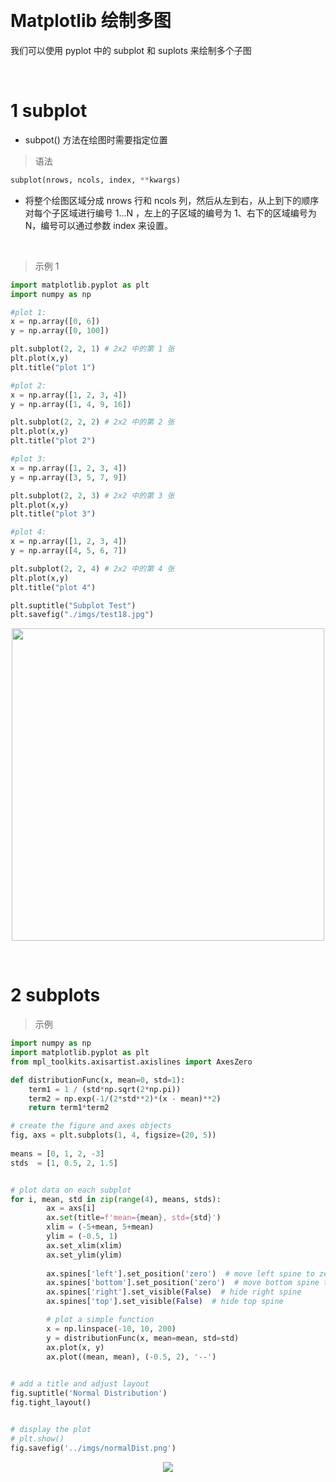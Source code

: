 &emsp;
# Matplotlib 绘制多图
我们可以使用 pyplot 中的 subplot 和 suplots 来绘制多个子图



&emsp;
# 1 subplot
- subpot() 方法在绘图时需要指定位置
>语法
```python
subplot(nrows, ncols, index, **kwargs)
```
- 将整个绘图区域分成 nrows 行和 ncols 列，然后从左到右，从上到下的顺序对每个子区域进行编号 1...N ，左上的子区域的编号为 1、右下的区域编号为 N，编号可以通过参数 index 来设置。



&emsp;
>示例 1
```python
import matplotlib.pyplot as plt
import numpy as np

#plot 1:
x = np.array([0, 6])
y = np.array([0, 100])

plt.subplot(2, 2, 1) # 2x2 中的第 1 张
plt.plot(x,y)
plt.title("plot 1")

#plot 2:
x = np.array([1, 2, 3, 4])
y = np.array([1, 4, 9, 16])

plt.subplot(2, 2, 2) # 2x2 中的第 2 张
plt.plot(x,y)
plt.title("plot 2")

#plot 3:
x = np.array([1, 2, 3, 4])
y = np.array([3, 5, 7, 9])

plt.subplot(2, 2, 3) # 2x2 中的第 3 张
plt.plot(x,y)
plt.title("plot 3")

#plot 4:
x = np.array([1, 2, 3, 4])
y = np.array([4, 5, 6, 7])

plt.subplot(2, 2, 4) # 2x2 中的第 4 张
plt.plot(x,y)
plt.title("plot 4")

plt.suptitle("Subplot Test")
plt.savefig("./imgs/test18.jpg")
```

<div align=center>
    <image src="imgs/subplot2.png" width=500>
</div>

&emsp;
# 2 subplots
>示例
```py
import numpy as np
import matplotlib.pyplot as plt
from mpl_toolkits.axisartist.axislines import AxesZero

def distributionFunc(x, mean=0, std=1):
    term1 = 1 / (std*np.sqrt(2*np.pi))
    term2 = np.exp(-1/(2*std**2)*(x - mean)**2)
    return term1*term2

# create the figure and axes objects
fig, axs = plt.subplots(1, 4, figsize=(20, 5))
    
means = [0, 1, 2, -3]
stds  = [1, 0.5, 2, 1.5]


# plot data on each subplot
for i, mean, std in zip(range(4), means, stds):
        ax = axs[i]
        ax.set(title=f'mean={mean}, std={std}')
        xlim = (-5+mean, 5+mean)
        ylim = (-0.5, 1)
        ax.set_xlim(xlim)
        ax.set_ylim(ylim)
        
        ax.spines['left'].set_position('zero')  # move left spine to zero
        ax.spines['bottom'].set_position('zero')  # move bottom spine to zero
        ax.spines['right'].set_visible(False)  # hide right spine
        ax.spines['top'].set_visible(False)  # hide top spine

        # plot a simple function
        x = np.linspace(-10, 10, 200)
        y = distributionFunc(x, mean=mean, std=std)
        ax.plot(x, y)
        ax.plot((mean, mean), (-0.5, 2), '--')
        

# add a title and adjust layout
fig.suptitle('Normal Distribution')
fig.tight_layout()


# display the plot
# plt.show()
fig.savefig('../imgs/normalDist.png')
```
<div align=center>
    <image src="imgs/normalDist.png" width=>
</div>